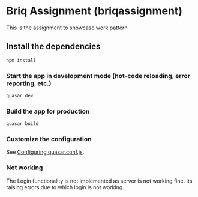 # Briq Assignment (briqassignment)

This is the assignment to showcase work pattern


## Install the dependencies
```bash
npm install
```

### Start the app in development mode (hot-code reloading, error reporting, etc.)
```bash
quasar dev
```


### Build the app for production
```bash
quasar build
```

### Customize the configuration
See [Configuring quasar.conf.js](https://quasar.dev/quasar-cli/quasar-conf-js).

### Not working
The Login functionality is not implemented as server is not working fine. Its raising errors due to which login is not working.